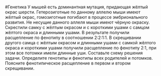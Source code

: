 #Генетика 
У мышей есть доминантная мутация, придающая жёлтый окрас шерсти. Гетерозиготные по данному аллелю мыши имеют жёлтый окрас, гомозиготные погибают в процессе эмбрионального развития. Не несущие данного аллеля мыши имеют чёрную окраску. Скрестили самку с жёлтым окрасом и с короткими ушами с самцом жёлтого окраса и длинными ушами. В результате получили расщепление по фенотипу в соотношении 2:2:1:1. В скрещивании другого самца с жёлтым окрасом и длинными ушами с самкой жёлтого окраса и короткими ушами получили расщепление по фенотипу 2:1, при этом все потомки имели длинные уши. Составьте схему решения задачи. Определите генотипы и фенотипы всех родителей и потомков. Поясните фенотипическое расщепление в первом и втором скрещивании.
